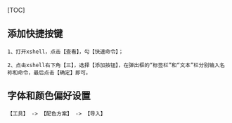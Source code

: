 [TOC]

## 添加快捷按键
```
1、打开xshell，点击【查看】，勾【快速命令】；

2、点击xshell右下角【三】，选择【添加按钮】，在弹出框的“标签栏”和“文本”栏分别输入名称和命令，最后点击【确定】即可。
```

## 字体和颜色偏好设置
```
【工具】 -> 【配色方案】 -> 【导入】
```

